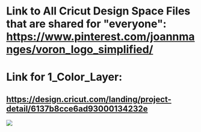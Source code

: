 # Link to All Cricut Design Space Files that are shared for "everyone": https://www.pinterest.com/joannmanges/voron_logo_simplified/

# Link for 1_Color_Layer:
## https://design.cricut.com/landing/project-detail/6137b8cce6ad93000134232e

<img src="https://github.com/GadgetAngel/Cricut_Voron_Logos/blob/main/images/Voron_Design_Plain_Logo.jpg?raw=true" />

